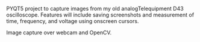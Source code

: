 PYQT5 project to capture images from my old analogTelequipment D43 oscilloscope.
Features will include saving screenshots and measurement of time, frequency, and voltage using onscreen cursors.

Image capture over webcam and OpenCV.
